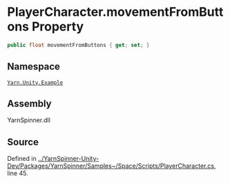 <!-- This file was generated by a tool. Do not edit this file by hand. -->

# PlayerCharacter.movementFromButtons Property


```csharp
public float movementFromButtons { get; set; }
```



## Namespace
[`Yarn.Unity.Example`](/api/csharp/yarn.unity.example/README.md)

## Assembly
YarnSpinner.dll

## Source
Defined in [../YarnSpinner-Unity-Dev/Packages/YarnSpinner/Samples~/Space/Scripts/PlayerCharacter.cs](https://github.com/YarnSpinnerTool/YarnSpinner-Unity//blob/develop/Samples~/Space/Scripts/PlayerCharacter.cs#L45), line 45.
